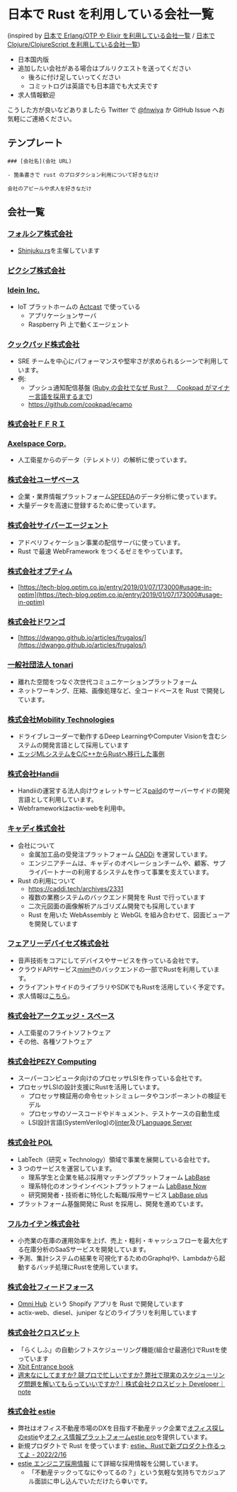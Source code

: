 # 日本で Rust を利用している会社一覧

(inspired by [日本で Erlang/OTP や Elixir を利用している会社一覧](https://github.com/voluntas/japanese-erlang-elixir-companies) / [日本で Clojure/ClojureScript を利用している会社一覧](https://github.com/athos/japanese-clojure-companies))

- 日本国内版
- 追加したい会社がある場合はプルリクエストを送ってください
  - 後ろに付け足していってください
  - コミットログは英語でも日本語でも大丈夫です
- 求人情報歓迎

こうした方が良いなどありましたら Twitter で [@fnwiya](https://twitter.com/fnwiya) か GitHub Issue へお気軽にご連絡ください。

## テンプレート

```
### [会社名](会社 URL)

- 箇条書きで rust のプロダクション利用について好きなだけ

会社のアピールや求人を好きなだけ
```

## 会社一覧

### [フォルシア株式会社](https://www.forcia.com/)

- [Shinjuku.rs](https://forcia.connpass.com/event/105485/)を主催しています

### [ピクシブ株式会社](https://www.pixiv.co.jp/)

### [Idein Inc.](https://idein.jp/)

- IoT プラットホームの [Actcast](https://actcast.io) で使っている
  - アプリケーションサーバ
  - Raspberry Pi 上で動くエージェント

### [クックパッド株式会社](https://cookpad.jobs/)

- SRE チームを中心にパフォーマンスや堅牢さが求められるシーンで利用しています。
- 例:
  - プッシュ通知配信基盤 ([Ruby の会社でなぜ Rust？　 Cookpad がマイナー言語を採用するまで](https://logmi.jp/282807))
  - https://github.com/cookpad/ecamo

### [株式会社ＦＦＲＩ](https://www.ffri.jp/)

### [Axelspace Corp.](https://www.axelspace.com/)

- 人工衛星からのデータ（テレメトリ）の解析に使っています。

### [株式会社ユーザベース](https://www.uzabase.com/)

- 企業・業界情報プラットフォーム[SPEEDA](https://jp.ub-speeda.com/)のデータ分析に使っています。
- 大量データを高速に登録するために使っています。

### [株式会社サイバーエージェント](https://www.cyberagent.co.jp/)

- アドベリフィケーション事業の配信サーバに使っています。
- Rust で最速 WebFramework をつくるゼミをやっています。

### [株式会社オプティム](https://www.optim.co.jp/)

- [https://tech-blog.optim.co.jp/entry/2019/01/07/173000#usage-in-optim](https://tech-blog.optim.co.jp/entry/2019/01/07/173000#usage-in-optim)

### [株式会社ドワンゴ](http://dwango.co.jp/)

- [https://dwango.github.io/articles/frugalos/](https://dwango.github.io/articles/frugalos/)

### [一般社団法人 tonari](https://tonari.no)

- 離れた空間をつなぐ次世代コミュニケーションプラットフォーム
- ネットワーキング、圧縮、画像処理など、全コードベースを Rust で開発しています。

### [株式会社Mobility Technologies](https://mo-t.com/)

- ドライブレコーダーで動作するDeep LearningやComputer Visionを含むシステムの開発言語として採用しています
- [エッジMLシステムをC/C++からRustへ移行した事例](https://docs.google.com/presentation/d/1HOL9jheJnKkh2q7w3hU_px-je1qL7lxrSXV-0P1hces/)

### [株式会社Handii](https://www.handii.co.jp/)

- Handiiの運営する法人向けウォレットサービス[paild](https://www.paild.io/)のサーバーサイドの開発言語として利用しています。
- Webframeworkはactix-webを利用中。

### [キャディ株式会社](https://corp.caddi.jp/recruit/eng)

- 会社について
    - 金属加工品の受発注プラットフォーム [CADDi](https://caddi.jp/) を運営しています。
    - エンジニアチームは、キャディのオペレーションチームや、顧客、サプライパートナーの利用するシステムを作って事業を支えています。
- Rust の利用について
    - https://caddi.tech/archives/2331
    - 複数の業務システムのバックエンド開発を Rust で行っています
    - 二次元図面の画像解析アルゴリズム開発でも採用しています
    - Rust を用いた WebAssembly と WebGL を組み合わせて、図面ビューアを開発しています

### [フェアリーデバイセズ株式会社](https://fairydevices.jp/)

- 音声技術をコアにしてデバイスやサービスを作っている会社です。
- クラウドAPIサービス[mimi®](https://fairydevices.jp/mimi)のバックエンドの一部でRustを利用しています。
- クライアントサイドのライブラリやSDKでもRustを活用していく予定です。
- 求人情報は[こちら](https://www.green-japan.com/company/4267)。

### [株式会社アークエッジ・スペース](https://arkedgespace.com/)

- 人工衛星のフライトソフトウェア
- その他、各種ソフトウェア

### [株式会社PEZY Computing](https://www.pezy.co.jp)

- スーパーコンピュータ向けのプロセッサLSIを作っている会社です。
- プロセッサLSIの設計支援にRustを活用しています。
    - プロセッサ検証用の命令セットシミュレータやコンポーネントの検証モデル
    - プロセッサのソースコードやドキュメント、テストケースの自動生成
    - LSI設計言語(SystemVerilog)の[linter](https://github.com/dalance/svlint)及び[Language Server](https://github.com/dalance/svls)

### [株式会社 POL](https://pol.co.jp/)

- LabTech（研究 × Technology）領域で事業を展開している会社です。
- 3 つのサービスを運営しています。
  - 理系学生と企業を結ぶ採用マッチングプラットフォーム [LabBase](https://labbase.jp/)
  - 理系特化のオンラインイベントプラットフォーム [LabBase Now](https://now.compass.labbase.jp/)
  - 研究開発者・技術者に特化した転職/採用サービス [LabBase plus](https://plus.labbase.jp/)
- プラットフォーム基盤開発に Rust を採用し、開発を進めています。

### [フルカイテン株式会社](https://corp.full-kaiten.com/)

- 小売業の在庫の運用効率を上げ、売上・粗利・キャッシュフローを最大化する在庫分析のSaaSサービスを開発しています。
- 予測、集計システムの結果を可視化するためのGraphqlや、Lambdaから起動するバッチ処理にRustを使用しています。

### [株式会社フィードフォース](https://www.feedforce.jp/)

- [Omni Hub](https://apps.shopify.com/omni-hub) という Shopify アプリを Rust で開発しています
- actix-web、diesel、juniper などのライブラリを利用しています

### [株式会社クロスビット](https://x-bit.co.jp)

- 「らくしふ」の自動シフトスケジューリング機能(組合せ最適化)でRustを使っています
- [Xbit Entrance book](https://www.notion.so/xbit/Xbit-Entrance-book-115f8879d36d42b2ae544fbf2fb4eb85)
- [週末なにしてますか? 競プロで忙しいですか? 弊社で現実のスケジューリング問題を解いてもらっていいですか?｜株式会社クロスビット Developer｜note](https://note.com/xbit_dev/n/ncaf991bc033f)

### [株式会社 estie](https://www.estie.jp/corp/)

- 弊社はオフィス不動産市場のDXを目指す不動産テック企業で[オフィス探しのestie](https://www.estie.jp/)や[オフィス情報プラットフォームestie pro](https://leasing.estiepro.jp/)を提供しています。
- 新規プロダクトで Rust を使っています: [estie、Rustで新プロダクト作るってよ - 2022/2/16](https://speakerdeck.com/estie/16)
- [estie エンジニア採用情報](https://jobs.estie.jp/) にて詳細な採用情報を公開しています。
  - 「不動産テックってなにやってるの？」という気軽な気持ちでカジュアル面談に申し込んでいただけたら幸いです。

